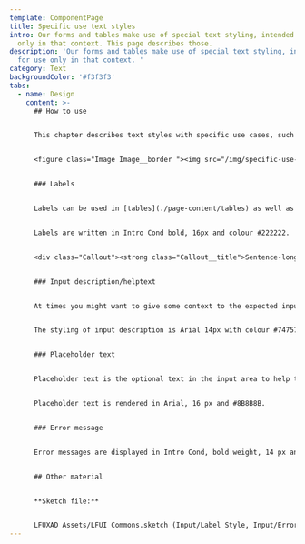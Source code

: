```yaml
---
template: ComponentPage
title: Specific use text styles
intro: Our forms and tables make use of special text styling, intended for use
  only in that context. This page describes those.
description: 'Our forms and tables make use of special text styling, intended
  for use only in that context. '
category: Text
backgroundColor: '#f3f3f3'
tabs:
  - name: Design
    content: >-
      ## How to use


      This chapter describes text styles with specific use cases, such as in forms and tables. Below is which you can see the different types of text styles used in forms and the relation to each other and other form elements.


      <figure class="Image Image__border "><img src="/img/specific-use-text-styles.png" srcset="/img/specific-use-text-styles.png 2x" alt="Image exemplifying different text styles used in forms and how they relate to each other"><figcaption><div class="Image__caption">Different text styles used in forms and how they relate to each other</div></figcaption></figure>


      ### Labels


      Labels can be used in [tables](./page-content/tables) as well as [forms](./forms). In tables they are used as a headings for columns, and in forms they help help the user know what to enter in the adjacent form element (please see [form element grouping ](/patterns/form-patterns/form-element-grouping)for a thorough explanation). Labels should not be used for anything except this.


      Labels are written in Intro Cond bold, 16px and colour #222222. 


      <div class="Callout"><strong class="Callout__title">Sentence-long questions </strong><p class="Callout__text">In some forms (like KYC and "Hälsodeklaration") we need to ask questions in sentence form rather than short and snappy labels. In those cases the boldness of the labels might reduce readability over time, so we recommend using Arial 16 px normal weight in those cases instead.</p></div>


      ### Input description/helptext


      At times you might want to give some context to the expected input or provide information on GDPR-compliance of the data provided by the user. Then input description/helptext/meta (same thing, many names) is your friend - read more about how to use it in [form element grouping](/patterns/form-patterns/form-element-grouping). 


      The styling of input description is Arial 14px with colour #747578.


      ### Placeholder text


      Placeholder text is the optional text in the input area to help the user see the expected format. Again, the detailed description can be found on the [form element grouping](/patterns/form-patterns/form-element-grouping)-page.


      Placeholder text is rendered in Arial, 16 px and #8B8B8B.


      ### Error message


      Error messages are displayed in Intro Cond, bold weight, 14 px and #E30613.


      ## Other material


      **Sketch file:** 


      LFUXAD Assets/LFUI Commons.sketch (Input/Label Style, Input/Error Style, Meta)
---
```

